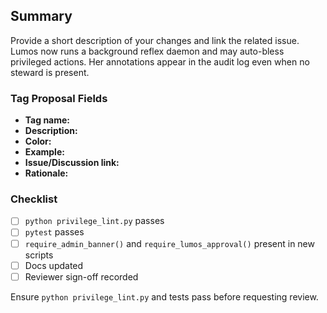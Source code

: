 ## Summary
Provide a short description of your changes and link the related issue.
Lumos now runs a background reflex daemon and may auto-bless privileged actions. Her annotations appear in the audit log even when no steward is present.

### Tag Proposal Fields
- **Tag name:**
- **Description:**
- **Color:**
- **Example:**
- **Issue/Discussion link:**
- **Rationale:**

### Checklist
- [ ] `python privilege_lint.py` passes
- [ ] `pytest` passes
- [ ] `require_admin_banner()` and `require_lumos_approval()` present in new scripts
- [ ] Docs updated
- [ ] Reviewer sign-off recorded

Ensure `python privilege_lint.py` and tests pass before requesting review.

